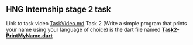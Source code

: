 ## HNG Internship stage 2 task
Link to task video [TaskVideo.md](https://github.com/prosperkalu99/HNGintership-Stage2_task/blob/master/TaskVideo.md "TaskVideo.md")
Task 2 (Write a simple program that prints your name using your language of choice) is the dart file named **[Task2-PrintMyName.dart](https://github.com/prosperkalu99/HNGintership-Stage2_task/blob/master/Task2-PrintMyName.dart "Task2-PrintMyName.dart")**



<!--stackedit_data:
eyJoaXN0b3J5IjpbLTE4MDM0NjgyNDQsLTE2OTY1OTE4NzZdfQ
==
-->